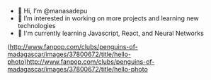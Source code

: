 - 👋 Hi, I’m @manasadepu
- 👀 I’m interested in working on more projects and learning new technologies
- 🌱 I'm currently learning Javascript, React, and Neural Networks

<!---
manasadepu/manasadepu is a ✨ special ✨ repository because its `README.md` (this file) appears on your GitHub profile.
You can click the Preview link to take a look at your changes.
--->
(http://www.fanpop.com/clubs/penguins-of-madagascar/images/37800672/title/hello-photo)http://www.fanpop.com/clubs/penguins-of-madagascar/images/37800672/title/hello-photo
